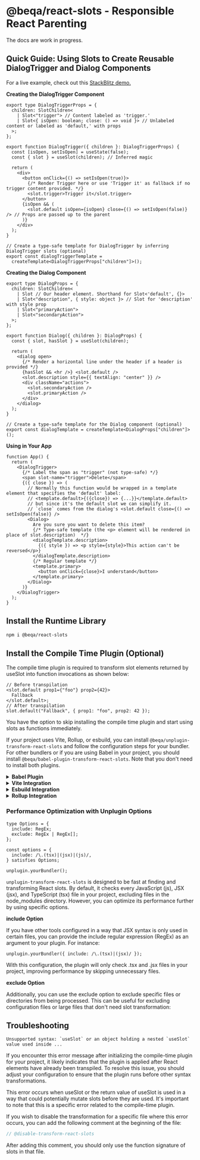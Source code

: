 # @beqa/react-slots - Responsible React Parenting

The docs are work in progress.

## Quick Guide: Using Slots to Create Reusable DialogTrigger and Dialog Components

For a live example, check out this [StackBlitz demo.](https://stackblitz.com/edit/vitejs-vite-pz81vn?file=vite.config.ts,src%2FApp.tsx)

**Creating the DialogTrigger Component**

```tsx
export type DialogTriggerProps = {
  children: SlotChildren<
    | Slot<"trigger"> // Content labeled as 'trigger.'
    | Slot<{ isOpen: boolean; close: () => void }> // Unlabeled content or labeled as 'default,' with props
  >;
};

export function DialogTrigger({ children }: DialogTriggerProps) {
  const [isOpen, setIsOpen] = useState(false);
  const { slot } = useSlot(children); // Inferred magic

  return (
    <div>
      <button onClick={() => setIsOpen(true)}>
        {/* Render Trigger here or use 'Trigger it' as fallback if no trigger content provided. */}
        <slot.trigger>Trigger it</slot.trigger>
      </button>
      {isOpen && (
        <slot.default isOpen={isOpen} close={() => setIsOpen(false)} /> // Props are passed up to the parent
      )}
    </div>
  );
}

// Create a type-safe template for DialogTrigger by inferring DialogTrigger slots (optional)
export const dialogTriggerTemplate =
  createTemplate<DialogTriggerProps["children"]>();
```

**Creating the Dialog Component**

```tsx
export type DialogProps = {
  children: SlotChildren<
    | Slot // Our header element. Shorthand for Slot<'default', {}>
    | Slot<"description", { style: object }> // Slot for 'description' with style prop
    | Slot<"primaryAction">
    | Slot<"secondaryAction">
  >;
};

export function Dialog({ children }: DialogProps) {
  const { slot, hasSlot } = useSlot(children);

  return (
    <dialog open>
      {/* Render a horizontal line under the header if a header is provided */}
      {hasSlot && <hr />} <slot.default />
      <slot.description style={{ textAlign: "center" }} />
      <div className="actions">
        <slot.secondaryAction />
        <slot.primaryAction />
      </div>
    </dialog>
  );
}

// Create a type-safe template for the Dialog component (optional)
export const dialogTemplate = createTemplate<DialogProps["children"]>();
```

**Using in Your App**

```tsx
function App() {
  return (
    <DialogTrigger>
      {/* Label the span as "trigger" (not type-safe) */}
      <span slot-name="trigger">Delete</span>
      {({ close }) => (
        // Normally this function would be wrapped in a template element that specifies the 'default' label:
        // <template.default>{({close}) => {...}}</template.default>
        // but since it's the default slot we can simplify it.
        // `close` comes from the dialog's <slot.default close={() => setIsOpen(false)} />
        <Dialog>
          Are you sure you want to delete this item?
          {/* Type-safe template (the <p> element will be rendered in place of slot.description)  */}
          <dialogTemplate.description>
            {({ style }) => <p style={style}>This action can't be reversed</p>}
          </dialogTemplate.description>
          {/* Regular template */}
          <template.primary>
            <button onClick={close}>I understand</button>
          </template.primary>
        </Dialog>
      )}
    </DialogTrigger>
  );
}
```

## Install the Runtime Library

```bash
npm i @beqa/react-slots
```

## Install the Compile Time Plugin (Optional)

The compile time plugin is required to transform slot elements returned by useSlot into function invocations as shown below:

```tsx
// Before transpilation
<slot.default prop1={"foo"} prop2={42}>
  Fallback
</slot.default>;
// After transpilation
slot.default("Fallback", { prop1: "foo", prop2: 42 });
```

You have the option to skip installing the compile time plugin and start using slots as functions immediately.

If your project uses Vite, Rollup, or esbuild, you can install `@beqa/unplugin-transform-react-slots` and follow the configuration steps for your bundler. For other bundlers or if you are using Babel in your project, you should install `@beqa/babel-plugin-transform-react-slots`. Note that you don't need to install both plugins.

<details>
  <summary><strong>Babel Plugin</strong></summary>

```bash
npm i @beqa/babel-plugin-transform-react-slots
```

Add react-slots plugin to your babel config

```js
  // babel.config.json
  {
    "plugins": {"@beqa/babel-plugin-transform-react-slots"}
  }
```

</details>

<details>
  <summary><strong>Vite Integration</strong></summary>

```bash
npm i @beqa/unplugin-transform-react-slots
```

Add the `unplugin.vite` to your Vite configuration (vite.config.js) before the react plugin:

```js
// vite.config.js
import unplugin from "@beqa/unplugin-transform-react-slots";
import react from "@vitejs/plugin-react";

export default {
  plugins: [unplugin.vite(), react()],
};
```

</details>

<details>
  <summary><strong>Esbuild Integration</strong></summary>

```bash
npm i @beqa/unplugin-transform-react-slots
```

Add `unplugin.esbuild` to your plugins list in your esbuild config

```js
import unplugin from "@beqa/unplugin-transform-react-slots";

// esbuild.config.js
await build({
  plugins: [unplugin.esbuild()],
});
```

</details>

<details>
  <summary><strong>Rollup Integration</strong></summary>

```bash
npm i @beqa/unplugin-transform-react-slots
```

Add the `unplugin.rollup` to your plugins list before all other plugins in your Rollup configuration (rollup.config.js):

```js
import unplugin from "@beqa/unplugin-transform-react-slots";

// esbuild.config.js
await build({
  plugins: [unplugin.rollup()],
});
```

</details>

### Performance Optimization with Unplugin Options

```tsx
type Options = {
  include: RegEx;
  exclude: RegEx | RegEx[];
};

const options = {
  include: /\.(tsx)|(jsx)|(js)/,
} satisfies Options;

unplugin.yourBundler();
```

`unplugin-transform-react-slots` is designed to be fast at finding and transforming React slots. By default, it checks every JavaScript (js), JSX (jsx), and TypeScript (tsx) file in your project, excluding files in the node_modules directory. However, you can optimize its performance further by using specific options.

**include Option**

If you have other tools configured in a way that JSX syntax is only used in certain files, you can provide the include regular expression (RegEx) as an argument to your plugin. For instance:

```tsx
unplugin.yourBundler({ include: /\.(tsx)|(jsx)/ });
```

With this configuration, the plugin will only check .tsx and .jsx files in your project, improving performance by skipping unnecessary files.

**exclude Option**

Additionally, you can use the exclude option to exclude specific files or directories from being processed. This can be useful for excluding configuration files or large files that don't need slot transformation:

## Troubleshooting

``Unsupported syntax: `useSlot` or an object holding a nested `useSlot` value used inside ... ``

If you encounter this error message after initializing the compile-time plugin for your project, it likely indicates that the plugin is applied after React elements have already been transpiled. To resolve this issue, you should adjust your configuration to ensure that the plugin runs before other syntax transformations.

This error occurs when useSlot or the return value of useSlot is used in a way that could potentially mutate slots before they are used. It's important to note that this is a specific error related to the compile-time plugin.

If you wish to disable the transformation for a specific file where this error occurs, you can add the following comment at the beginning of the file:

```js
// @disable-transform-react-slots
```

After adding this comment, you should only use the function signature of slots in that file.
